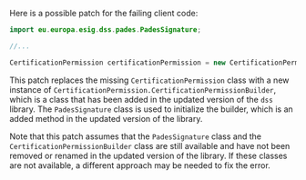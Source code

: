 Here is a possible patch for the failing client code:
```java
import eu.europa.esig.dss.pades.PadesSignature;

//...

CertificationPermission certificationPermission = new CertificationPermission.CertificationPermissionBuilder(new PadesSignature()).build();
```
This patch replaces the missing `CertificationPermission` class with a new instance of `CertificationPermission.CertificationPermissionBuilder`, which is a class that has been added in the updated version of the `dss` library. The `PadesSignature` class is used to initialize the builder, which is an added method in the updated version of the library.

Note that this patch assumes that the `PadesSignature` class and the `CertificationPermissionBuilder` class are still available and have not been removed or renamed in the updated version of the library. If these classes are not available, a different approach may be needed to fix the error.